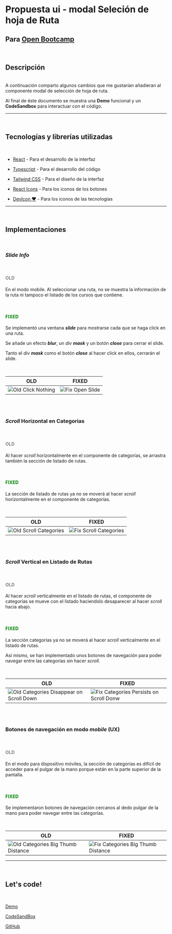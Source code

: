 # Propuesta ui - modal Seleción de hoja de Ruta

## Para [Open Bootcamp](https://open-bootcamp.com/)

<br/>

## Descripción

<br/>
A continuación comparto algunos cambios que me gustarían añadieran al componente modal de selección de hoja de ruta.

Al final de éste documento se muestra una **Demo** funcional y un **CodeSandbox** para interactuar con el código.

---

<br/>

## Tecnologías y librerías utilizadas

<br/>

-  [React](https://reactjs.org/) - Para el desarrollo de la interfaz

-  [Typescript](https://www.typescriptlang.org/) - Para el desarrollo del código

-  [Tailwind CSS](https://tailwindcss.com/) - Para el diseño de la interfaz

-  [React Icons](https://react-icons.github.io/react-icons) - Para los iconos de los botones

-  [DevIcon ❤️](https://devicon.dev/) - Para los iconos de las tecnologías

---

<br/>

## Implementaciones

<br/>

### **_Slide Info_**

<br/>

<h4 style="color:gray">OLD</h4>

En el modo mobile. Al seleccionar una ruta, no se muestra la información de la ruta ni tampoco el listado de los cursos que contiene.

<br/>

<h4 style="color:green">FIXED</h4>

Se implementó una ventana _**slide**_ para mostrarse cada que se haga click en una ruta.

Se añade un efecto _**blur**_, un _div_ _**mask**_ y un botón _**close**_ para cerrar el slide.

Tanto el _div_ _**mask**_ como el botón _**close**_ al hacer click en ellos, cerrarán el slide.

<br/>

| OLD                                                                      | FIXED                                                                    |
| ------------------------------------------------------------------------ | ------------------------------------------------------------------------ |
| ![Old Click Nothing](./design_fixes_images/old_click_nothing_edited.png) | ![Fix Open Slide](./design_fixes_images/fix_click_open_slide_edited.png) |

<br/>
<br/>

### **_Scroll_ Horizontal en Categorias**

<br/>

<h4 style="color:gray">OLD</h4>

Al hacer _scroll_ horizontalmente en el componente de categorías, se arrastra también la sección de listado de rutas.

<br/>

<h4 style="color:green">FIXED</h4>

La sección de listado de rutas ya no se moverá al hacer _scroll_ horizontalmente en el componente de categorías.

<br/>

| OLD                                                                              | FIXED                                                                            |
| -------------------------------------------------------------------------------- | -------------------------------------------------------------------------------- |
| ![Old Scroll Categories](./design_fixes_images/old_scroll_categories_edited.png) | ![Fix Scroll Categories](./design_fixes_images/fix_scroll_categories_edited.png) |

<br/>
<br/>

### **_Scroll_ Vertical en Listado de Rutas**

<br/>

<h4 style="color:gray">OLD</h4>

Al hacer _scroll_ verticalmente en el listado de rutas, el componente de categorías se mueve con el listado haciendolo desaparecer al hacer _scroll_ hacia abajo.

<br/>

<h4 style="color:green">FIXED</h4>

La sección categorías ya no se moverá al hacer _scroll_ verticalmente en el listado de rutas.

Así mismo, se han implementado unos botones de navegación para poder navegar entre las categorías sin hacer _scroll_.

<br/>

| OLD                                                                                                                 | FIXED                                                                                                             |
| ------------------------------------------------------------------------------------------------------------------- | ----------------------------------------------------------------------------------------------------------------- |
| ![Old Categories Disappear on Scroll Down](./design_fixes_images/old_categories_disapear_on_scroll_down_edited.png) | ![Fix Categories Persists on Scroll Donw](./design_fixes_images/fix_categories_persist_on_scroll_down_edited.png) |

<br/>
<br/>

### **Botones de navegación en modo _mobile_ (UX)**

<br/>

<h4 style="color:gray">OLD</h4>

En el modo para dispositivo móviles, la sección de categorías es difícil de acceder para el pulgar de la mano porque están en la parte superior de la pantalla.

<br/>

<h4 style="color:green">FIXED</h4>

Se implementaron botones de navegación cercanos al dedo pulgar de la mano para poder navegar entre las categorías.

<br/>

| OLD                                                                                                              | FIXED                                                                                                             |
| ---------------------------------------------------------------------------------------------------------------- | ----------------------------------------------------------------------------------------------------------------- |
| ![Old Categories Big Thumb Distance](./design_fixes_images/old_categories_without_button_navigations_edited.png) | ![Fix Categories Big Thumb Distance](./design_fixes_images/fix_categories_button_navigation_on_mobile_edited.png) |

---

<br/>

## Let's code!

<br/>

[Demo](https://comming.soon/)

[CodeSandBox](https://comming.soon/)

[GitHub](https://comming.soon/)
